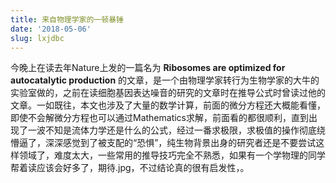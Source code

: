 ```yaml
---
title: 来自物理学家的一顿暴锤
date: '2018-05-06'
slug: lxjdbc
---
```

今晚上在读去年Nature上发的一篇名为 **Ribosomes are optimized for autocatalytic production** 的文章，是一个由物理学家转行为生物学家的大牛的实验室做的，之前在读细胞基因表达噪音的研究的文章时在推导公式时曾读过他的文章。一如既往，本文也涉及了大量的数学计算，前面的微分方程还大概能看懂，即使不会解微分方程也可以通过Mathematics求解，前面看的都很顺利，直到出现了一波不知是流体力学还是什么的公式，经过一番求极限，求极值的操作彻底绕懵逼了，深深感觉到了被支配的“恐惧”，纯生物背景出身的研究者还是不要尝试这样领域了，难度太大，一些常用的推导技巧完全不熟悉，如果有一个学物理的同学帮着读应该会好多了，期待.jpg，不过结论真的很有启发性，。
